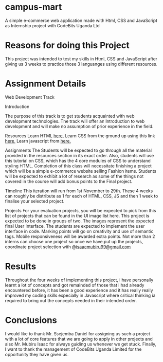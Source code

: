 # campus-mart
A simple e-commerce web application made with Html, CSS and JavaScript as Internship project with CodeBits Uganda Ltd

# Reasons for doing this Project
This project was intended to test my skills in Html, CSS and JavaScript after giving us 3 weeks to practice those 3 languanges using different resources.

# Assignment Details
Web Development Track

Introduction

The purpose of this track is to get students acquainted with web development technologies. The track will offer an Introduction to web development and will make no assumption of prior experience in the field.

Resources
Learn HTML <a href="https://www.w3schools.com/html/" target="_blank">here.</a>
Learn CSS from the ground up using this link <a href="https://web.dev/learn/css/" target="_blank">here.</a>
Learn javascript from <a href="https://www.w3schools.com/js/" target="_blank">here.</a>


Assignments
The Students will be expected to go through all the material provided in the resources section in its exact order. Also, students will use this tutorial on CSS, which has the 4 core modules of CSS to understand styling HTML. Completion of this class will necessitate finishing a project which will be a simple e-commerce website selling Fashion items. Students will be expected to exhibit a lot of research as some of the things not covered in the course will add bonus points to the Final project.

Timeline
This iteration will run from 1st November to 29th. These 4 weeks can roughly be distribute as 1 for each of HTML, CSS, JS and then 1 week to finalise your selected project.

Projects
For your evaluation projects, you will be expected to pick from this list of projects that can be found in the UI image list here. This project is expected to be done in groups of two. The images represent the expected final User Interface. The students are expected to implement the user interface in code. Marking points will go on creativity and use of semantic tags. Mobile responsiveness will be awarded extra points.
Not more than 2 interns can choose one project so once we have put up the projects, coordinate project selection with @isaacmubiru99@gmail.com 

# Results
Throughout the four weeks of implementing this project, i have personally learnt a lot of concepts and got remainded of those that i had already encountered before, it has been a good experience and it has really really improved my coding skills expecially in Javascript where critical thinking ia required to bring out the concepts needed in their intended order.

# Conclusions
I would like to thank Mr. Ssejemba Daniel for assigning us such a project with a lot of core features  that we are going to apply in other projects and also Mr. Mubiru Isaac for always guiding us whenever we get stuck. 
Finally, I want to thank the management of CodeBits Uganda Limited for the opportunity they have given us.